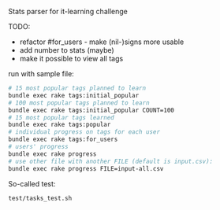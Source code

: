 Stats parser for it-learning challenge

TODO:  
- refactor #for_users - make (nil-)signs more usable
- add number to stats (maybe)
- make it possible to view all tags

run with sample file:
```bash
# 15 most popular tags planned to learn
bundle exec rake tags:initial_popular
# 100 most popular tags planned to learn
bundle exec rake tags:initial_popular COUNT=100
# 15 most popular tags learned
bundle exec rake tags:popular
# individual progress on tags for each user
bundle exec rake tags:for_users
# users' progress
bundle exec rake progress
# use other file with another FILE (default is input.csv):
bundle exec rake progress FILE=input-all.csv
```

So-called test:
```bash
test/tasks_test.sh
```

